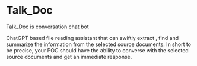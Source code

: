 # Talk_Doc
Talk_Doc is conversation chat bot


ChatGPT based file reading assistant that can swiftly extract , find and summarize the information from the selected source documents. In short to be precise, your POC should have the ability to converse with the selected source documents and get an immediate response.

